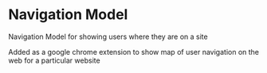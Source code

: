 # Navigation Model
Navigation Model for showing users where they are on a site

Added as a google chrome extension to show map of user navigation on the web for a particular website
